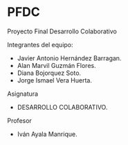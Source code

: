 # PFDC
Proyecto Final Desarrollo Colaborativo

Integrantes del equipo: 
- Javier Antonio Hernández Barragan.
- Alan Marvil Guzmán Flores.
- Diana Bojorquez Soto.
- Jorge Ismael Vera Huerta.

Asignatura
- DESARROLLO COLABORATIVO.

Profesor
- Iván Ayala Manrique.

